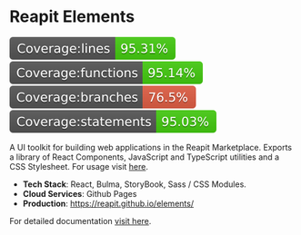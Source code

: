 # Reapit Elements

![lines](/packages/elements/src/tests/badges/badge-lines.svg) ![functions](/packages/elements/src/tests/badges/badge-functions.svg) ![branches](/packages/elements/src/tests/badges/badge-branches.svg) ![statements](/packages/elements/src/tests/badges/badge-statements.svg)

A UI toolkit for building web applications in the Reapit Marketplace. Exports a library of React Components, JavaScript and TypeScript utilities and a CSS Stylesheet. For usage visit [here](https://foundations-documentation.reapit.cloud/api/web#elements).

- **Tech Stack**: React, Bulma, StoryBook, Sass / CSS Modules.
- **Cloud Services**: Github Pages
- **Production**: https://reapit.github.io/elements/

For detailed documentation [visit here](https://foundations-documentation.reapit.cloud/open-source/packages#elements).
